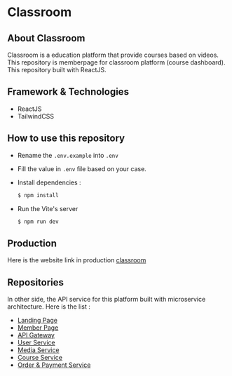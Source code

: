# Classroom

## About Classroom

Classroom is a education platform that provide courses based on videos. This repository is memberpage for classroom platform (course dashboard). This repository built with ReactJS.

## Framework & Technologies

-   ReactJS
-   TailwindCSS

## How to use this repository

-   Rename the `.env.example` into `.env`
-   Fill the value in `.env` file based on your case.
-   Install dependencies :

    ```bash
    $ npm install
    ```

-   Run the Vite's server
    ```bash
    $ npm run dev
    ```

## Production

Here is the website link in production [classroom](https://classroom-frontpage-fe.vercel.app/)

## Repositories

In other side, the API service for this platform built with microservice architecture.
Here is the list :

-   [Landing Page](https://github.com/bangyadiii/classroom-frontpage-FE)
-   [Member Page](https://github.com/bangyadiii/memberpage-micro)
-   [API Gateway](https://github.com/bangyadiii/classroom-api-gateway)
-   [User Service](https://github.com/bangyadiii/classroom-service-user)
-   [Media Service](https://github.com/bangyadiii/classroom-service-media)
-   [Course Service](https://github.com/bangyadiii/classroom-service-course)
-   [Order & Payment Service](https://github.com/bangyadiii/classroom-service-order-payment)

